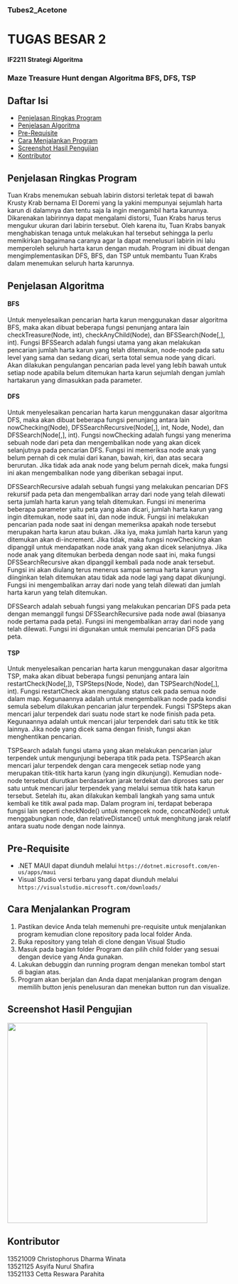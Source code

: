 ### Tubes2_Acetone

# TUGAS BESAR 2 <br>

#### IF2211 Strategi Algoritma <br>
### Maze Treasure Hunt dengan Algoritma BFS, DFS, TSP <br>

## Daftar Isi

- [Penjelasan Ringkas Program](#penjelasan-ringkas-program)
- [Penjelasan Algoritma](#penjelasan-algoritma)
- [Pre-Requisite](#pre-requisite)
- [Cara Menjalankan Program](#cara-menjalankan-program)
- [Screenshot Hasil Pengujian](#screenshot-hasil-pengujian)
- [Kontributor](#kontributor)

## Penjelasan Ringkas Program

Tuan Krabs menemukan sebuah labirin distorsi terletak tepat di bawah Krusty Krab bernama El Doremi yang Ia yakini mempunyai sejumlah harta karun di dalamnya dan tentu saja Ia ingin mengambil harta karunnya. Dikarenakan labirinnya dapat mengalami distorsi, Tuan Krabs harus terus mengukur ukuran dari labirin tersebut. Oleh karena itu, Tuan Krabs banyak menghabiskan tenaga untuk melakukan hal tersebut sehingga Ia perlu memikirkan bagaimana caranya agar Ia dapat menelusuri labirin ini lalu memperoleh seluruh harta karun dengan mudah. Program ini dibuat dengan mengimplementasikan DFS, BFS, dan TSP untuk membantu Tuan Krabs dalam menemukan seluruh harta karunnya.

## Penjelasan Algoritma

#### BFS 
Untuk menyelesaikan pencarian harta karun menggunakan dasar algoritma BFS, maka akan dibuat beberapa fungsi penunjang antara lain checkTreasure(Node, int), checkAnyChild(Node), dan BFSSearch(Node[,], int). Fungsi BFSSearch adalah fungsi utama yang akan melakukan pencarian jumlah harta karun yang telah ditemukan, node-node pada satu level yang sama dan sedang dicari, serta total semua node yang dicari. Akan dilakukan pengulangan pencarian pada level yang lebih bawah untuk setiap node apabila belum ditemukan harta karun sejumlah dengan jumlah hartakarun yang dimasukkan pada parameter.

#### DFS
Untuk menyelesaikan pencarian harta karun menggunakan dasar algoritma DFS, maka akan dibuat beberapa fungsi penunjang antara lain nowChecking(Node), DFSSearchRecursive(Node[,], int, Node, Node), dan DFSSearch(Node[,], int). Fungsi nowChecking adalah fungsi yang menerima sebuah node dari peta dan mengembalikan node yang akan dicek selanjutnya pada pencarian DFS. Fungsi ini memeriksa node anak yang belum pernah di cek mulai dari kanan, bawah, kiri, dan atas secara berurutan. Jika tidak ada anak node yang belum pernah dicek, maka fungsi ini akan mengembalikan node yang diberikan sebagai input. 

DFSSearchRecursive adalah sebuah fungsi yang melakukan pencarian DFS rekursif pada peta dan mengembalikan array dari node yang telah dilewati serta jumlah harta karun yang telah ditemukan. Fungsi ini menerima beberapa parameter yaitu peta yang akan dicari, jumlah harta karun yang ingin ditemukan, node saat ini, dan node induk. Fungsi ini melakukan pencarian pada node saat ini dengan memeriksa apakah node tersebut merupakan harta karun atau bukan. Jika iya, maka jumlah harta karun yang ditemukan akan di-increment. Jika tidak, maka fungsi nowChecking akan dipanggil untuk mendapatkan node anak yang akan dicek selanjutnya. Jika node anak yang ditemukan berbeda dengan node saat ini, maka fungsi DFSSearchRecursive akan dipanggil kembali pada node anak tersebut. Fungsi ini akan diulang terus menerus sampai semua harta karun yang diinginkan telah ditemukan atau tidak ada node lagi yang dapat dikunjungi. Fungsi ini mengembalikan array dari node yang telah dilewati dan jumlah harta karun yang telah ditemukan. 

DFSSearch adalah sebuah fungsi yang melakukan pencarian DFS pada peta dengan memanggil fungsi DFSSearchRecursive pada node awal (biasanya node pertama pada peta). Fungsi ini mengembalikan array dari node yang telah dilewati. Fungsi ini digunakan untuk memulai pencarian DFS pada peta.

#### TSP
Untuk menyelesaikan pencarian harta karun menggunakan dasar algoritma TSP, maka akan dibuat beberapa fungsi penunjang antara lain restartCheck(Node[,]), TSPSteps(Node, Node), dan TSPSearch(Node[,], int). Fungsi restartCheck akan mengulang status cek pada semua node dalam map. Kegunaannya adalah untuk mengembalikan node pada kondisi semula sebelum dilakukan pencarian jalur terpendek. Fungsi TSPSteps akan mencari jalur terpendek dari suatu node start ke node finish pada peta. Kegunaannya adalah untuk mencari jalur terpendek dari satu titik ke titik lainnya. Jika node yang dicek sama dengan finish, fungsi akan menghentikan pencarian. 

TSPSearch adalah fungsi utama yang akan melakukan pencarian jalur terpendek untuk mengunjungi beberapa titik pada peta. TSPSearch akan mencari jalur terpendek dengan cara mengecek setiap node yang merupakan titik-titik harta karun (yang ingin dikunjungi). Kemudian node-node tersebut diurutkan berdasarkan jarak terdekat dan diproses satu per satu untuk mencari jalur terpendek yang melalui semua titik hata karun tersebut. Setelah itu, akan dilakukan kembali langkah yang sama untuk kembali ke titik awal pada map. Dalam program ini, terdapat beberapa fungsi lain seperti checkNode() untuk mengecek node, concatNode() untuk  menggabungkan node, dan relativeDistance() untuk menghitung jarak relatif antara suatu node dengan node lainnya.

## Pre-Requisite
* .NET MAUI dapat diunduh melalui `https://dotnet.microsoft.com/en-us/apps/maui`
* Visual Studio versi terbaru yang dapat diunduh melalui `https://visualstudio.microsoft.com/downloads/`

## Cara Menjalankan Program
1. Pastikan device Anda telah memenuhi pre-requisite untuk menjalankan program kemudian clone repository pada local folder Anda.
2. Buka repository yang telah di clone dengan Visual Studio
3. Masuk pada bagian folder Program dan pilih child folder yang sesuai dengan device yang Anda gunakan.
4. Lakukan debuggin dan running program dengan menekan tombol start di bagian atas.
5. Program akan berjalan dan Anda dapat menjalankan program dengan memilih button jenis penelusuran dan menekan button run dan visualize.

## Screenshot Hasil Pengujian

<img src="./program.png" width="450">

## Kontributor

13521009 Christophorus Dharma Winata <br>
13521125 Asyifa Nurul Shafira <br>
13521133 Cetta Reswara Parahita
